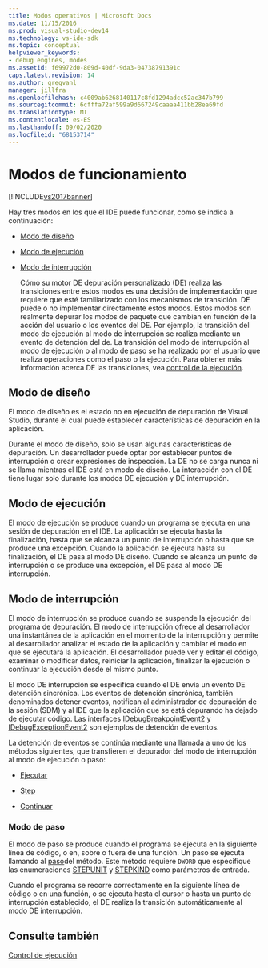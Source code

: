 ```yaml
---
title: Modos operativos | Microsoft Docs
ms.date: 11/15/2016
ms.prod: visual-studio-dev14
ms.technology: vs-ide-sdk
ms.topic: conceptual
helpviewer_keywords:
- debug engines, modes
ms.assetid: f69972d0-809d-40df-9da3-04738791391c
caps.latest.revision: 14
ms.author: gregvanl
manager: jillfra
ms.openlocfilehash: c4009ab6268140117c8fd1294adcc52ac347b799
ms.sourcegitcommit: 6cfffa72af599a9d667249caaaa411bb28ea69fd
ms.translationtype: MT
ms.contentlocale: es-ES
ms.lasthandoff: 09/02/2020
ms.locfileid: "68153714"
---
```

# <a name="operational-modes"></a>Modos de funcionamiento
[!INCLUDE[vs2017banner](../../includes/vs2017banner.md)]

Hay tres modos en los que el IDE puede funcionar, como se indica a continuación:  
  
- [Modo de diseño](#vsconoperationalmodesanchor1)  
  
- [Modo de ejecución](#vsconoperationalmodesanchor2)  
  
- [Modo de interrupción](#vsconoperationalmodesanchor3)  
  
  Cómo su motor DE depuración personalizado (DE) realiza las transiciones entre estos modos es una decisión de implementación que requiere que esté familiarizado con los mecanismos de transición. DE puede o no implementar directamente estos modos. Estos modos son realmente depurar los modos de paquete que cambian en función de la acción del usuario o los eventos del DE. Por ejemplo, la transición del modo de ejecución al modo de interrupción se realiza mediante un evento de detención del de. La transición del modo de interrupción al modo de ejecución o al modo de paso se ha realizado por el usuario que realiza operaciones como el paso o la ejecución. Para obtener más información acerca DE las transiciones, vea [control de la ejecución](../../extensibility/debugger/control-of-execution.md).  
  
## <a name="design-mode"></a><a name="vsconoperationalmodesanchor1"></a> Modo de diseño  
 El modo de diseño es el estado no en ejecución de depuración de Visual Studio, durante el cual puede establecer características de depuración en la aplicación.  
  
 Durante el modo de diseño, solo se usan algunas características de depuración. Un desarrollador puede optar por establecer puntos de interrupción o crear expresiones de inspección. La DE no se carga nunca ni se llama mientras el IDE está en modo de diseño. La interacción con el DE tiene lugar solo durante los modos DE ejecución y DE interrupción.  
  
## <a name="run-mode"></a><a name="vsconoperationalmodesanchor2"></a> Modo de ejecución  
 El modo de ejecución se produce cuando un programa se ejecuta en una sesión de depuración en el IDE. La aplicación se ejecuta hasta la finalización, hasta que se alcanza un punto de interrupción o hasta que se produce una excepción. Cuando la aplicación se ejecuta hasta su finalización, el DE pasa al modo DE diseño. Cuando se alcanza un punto de interrupción o se produce una excepción, el DE pasa al modo DE interrupción.  
  
## <a name="break-mode"></a><a name="vsconoperationalmodesanchor3"></a> Modo de interrupción  
 El modo de interrupción se produce cuando se suspende la ejecución del programa de depuración. El modo de interrupción ofrece al desarrollador una instantánea de la aplicación en el momento de la interrupción y permite al desarrollador analizar el estado de la aplicación y cambiar el modo en que se ejecutará la aplicación. El desarrollador puede ver y editar el código, examinar o modificar datos, reiniciar la aplicación, finalizar la ejecución o continuar la ejecución desde el mismo punto.  
  
 El modo DE interrupción se especifica cuando el DE envía un evento DE detención sincrónica. Los eventos de detención sincrónica, también denominados detener eventos, notifican al administrador de depuración de la sesión (SDM) y al IDE que la aplicación que se está depurando ha dejado de ejecutar código. Las interfaces [IDebugBreakpointEvent2](../../extensibility/debugger/reference/idebugbreakpointevent2.md) y [IDebugExceptionEvent2](../../extensibility/debugger/reference/idebugexceptionevent2.md) son ejemplos de detención de eventos.  
  
 La detención de eventos se continúa mediante una llamada a uno de los métodos siguientes, que transfieren el depurador del modo de interrupción al modo de ejecución o paso:  
  
- [Ejecutar](../../extensibility/debugger/reference/idebugprocess3-execute.md)  
  
- [Step](../../extensibility/debugger/reference/idebugprocess3-step.md)  
  
- [Continuar](../../extensibility/debugger/reference/idebugprocess3-continue.md)  
  
### <a name="step-mode"></a><a name="vsconoperationalmodesanchor4"></a> Modo de paso  
 El modo de paso se produce cuando el programa se ejecuta en la siguiente línea de código, o en, sobre o fuera de una función. Un paso se ejecuta llamando al [paso](../../extensibility/debugger/reference/idebugprocess3-step.md)del método. Este método requiere `DWORD` que especifique las enumeraciones [STEPUNIT](../../extensibility/debugger/reference/stepunit.md) y [STEPKIND](../../extensibility/debugger/reference/stepkind.md) como parámetros de entrada.  
  
 Cuando el programa se recorre correctamente en la siguiente línea de código o en una función, o se ejecuta hasta el cursor o hasta un punto de interrupción establecido, el DE realiza la transición automáticamente al modo DE interrupción.  
  
## <a name="see-also"></a>Consulte también  
 [Control de ejecución](../../extensibility/debugger/control-of-execution.md)
